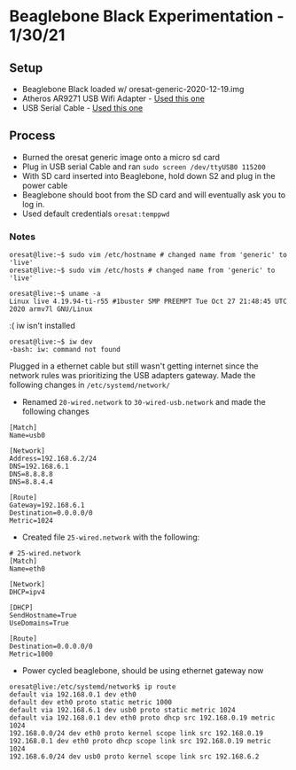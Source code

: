 # Beaglebone Black Experimentation - 1/30/21


## Setup

- Beaglebone Black loaded w/ oresat-generic-2020-12-19.img
- Atheros AR9271 USB Wifi Adapter - [Used this one](https://www.amazon.com/gp/product/B07FVRKCZJ/ref=ppx_yo_dt_b_asin_title_o02_s00?ie=UTF8&psc=1)
- USB Serial Cable - [Used this one](https://www.amazon.com/gp/product/B00DDF8TV6/ref=ppx_yo_dt_b_asin_title_o06_s00?ie=UTF8&psc=1)

## Process

- Burned the oresat generic image onto a micro sd card
- Plug in USB serial Cable and ran `sudo screen /dev/ttyUSB0 115200`
- With SD card inserted into Beaglebone, hold down S2 and plug in the power cable
- Beaglebone should boot from the SD card and will eventually ask you to log in. 
- Used default credentials `oresat:temppwd`

### Notes
```
oresat@live:~$ sudo vim /etc/hostname # changed name from 'generic' to 'live'
oresat@live:~$ sudo vim /etc/hosts # changed name from 'generic' to 'live'
```

```
oresat@live:~$ uname -a
Linux live 4.19.94-ti-r55 #1buster SMP PREEMPT Tue Oct 27 21:48:45 UTC 2020 armv7l GNU/Linux
```

:( iw isn't installed
```
oresat@live:~$ iw dev
-bash: iw: command not found
```

Plugged in a ethernet cable but still wasn't getting internet since the network rules was prioritizing the USB adapters gateway. 
Made the following changes in `/etc/systemd/network/`

- Renamed `20-wired.network` to `30-wired-usb.network` and made the following changes
```
[Match]
Name=usb0

[Network]
Address=192.168.6.2/24
DNS=192.168.6.1
DNS=8.8.8.8
DNS=8.8.4.4

[Route]
Gateway=192.168.6.1
Destination=0.0.0.0/0
Metric=1024
```
- Created file `25-wired.network` with the following:
```
# 25-wired.network
[Match]
Name=eth0

[Network]
DHCP=ipv4

[DHCP]
SendHostname=True
UseDomains=True

[Route]
Destination=0.0.0.0/0
Metric=1000
```
- Power cycled beaglebone, should be using ethernet gateway now
```
oresat@live:/etc/systemd/network$ ip route
default via 192.168.0.1 dev eth0
default dev eth0 proto static metric 1000
default via 192.168.6.1 dev usb0 proto static metric 1024
default via 192.168.0.1 dev eth0 proto dhcp src 192.168.0.19 metric 1024
192.168.0.0/24 dev eth0 proto kernel scope link src 192.168.0.19
192.168.0.1 dev eth0 proto dhcp scope link src 192.168.0.19 metric 1024
192.168.6.0/24 dev usb0 proto kernel scope link src 192.168.6.2
```


